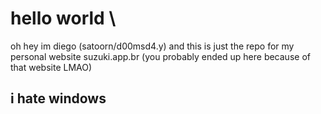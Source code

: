 # hello world  \
oh hey im diego (satoorn/d00msd4.y) and this is just the repo for my personal website suzuki.app.br (you probably ended up here because of that website LMAO)


## i hate windows